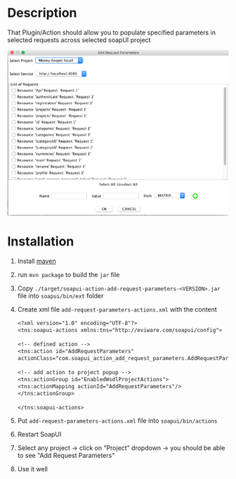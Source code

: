 # Description
That Plugin/Action should allow you to populate specified parameters in selected requests across selected soapUI project

![Alt text](/src/main/resources/images/screenShot.png?raw=true "Add Request Parameters")

# Installation

1. Install [maven](https://maven.apache.org/install.html)
2. run `mvn package` to build the `jar` file
3. Copy `./target/soapui-action-add-request-parameters-<VERSION>.jar` file into `soapui/bin/ext` folder
4. Create xml file `add-request-parameters-actions.xml` with the content

    ```
    <?xml version="1.0" encoding="UTF-8"?>
    <tns:soapui-actions xmlns:tns="http://eviware.com/soapui/config">

    <!-- defined action -->
    <tns:action id="AddRequestParameters" actionClass="com.soapui_action_add_request_parameters.AddRequestParameters"/>

    <!-- add action to project popup -->
    <tns:actionGroup id="EnabledWsdlProjectActions">
    <tns:actionMapping actionId="AddRequestParameters"/>
    </tns:actionGroup>

    </tns:soapui-actions>

    ```

5. Put `add-request-parameters-actions.xml` file into `soapui/bin/actions`
6. Restart SoapUI
7. Select any project -> click on "Project" dropdown -> you should be able to see "Add Request Parameters"
8. Use it well
